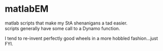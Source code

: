 # matlabEM
matlab scripts that make my StA shenanigans a tad easier. <br/>
scripts generally have some call to a Dynamo function.

I tend to re-invent perfectly good wheels in a more hobbled fashion...just FYI.
